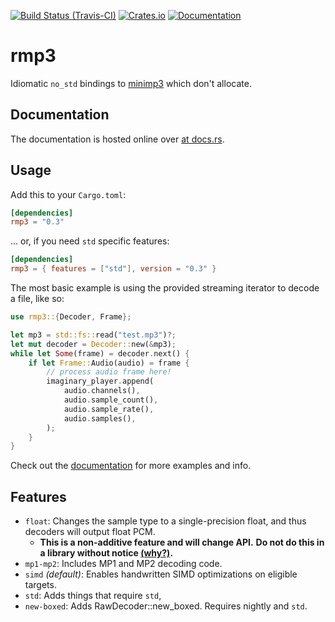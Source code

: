 [![Build Status (Travis-CI)](https://travis-ci.com/notviri/rmp3.svg?branch=trunk)](https://travis-ci.com/notviri/rmp3)
[![Crates.io](https://img.shields.io/crates/v/rmp3)](https://crates.io/crates/rmp3)
[![Documentation](https://docs.rs/rmp3/badge.svg)](https://docs.rs/rmp3)

# rmp3
Idiomatic `no_std` bindings to [minimp3](https://github.com/lieff/minimp3) which don't allocate.

## Documentation

The documentation is hosted online over [at docs.rs](https://docs.rs/rmp3/).

## Usage

Add this to your `Cargo.toml`:

```toml
[dependencies]
rmp3 = "0.3"
```

... or, if you need `std` specific features:
```toml
[dependencies]
rmp3 = { features = ["std"], version = "0.3" }
```

The most basic example is using the provided streaming iterator to decode a file, like so:

```rust
use rmp3::{Decoder, Frame};

let mp3 = std::fs::read("test.mp3")?;
let mut decoder = Decoder::new(&mp3);
while let Some(frame) = decoder.next() {
    if let Frame::Audio(audio) = frame {
        // process audio frame here!
        imaginary_player.append(
            audio.channels(),
            audio.sample_count(),
            audio.sample_rate(),
            audio.samples(),
        );
    }
}
```

Check out the [documentation](#Documentation) for more examples and info.

## Features
- `float`: Changes the sample type to a single-precision float,
and thus decoders will output float PCM.
    - **This is a non-additive feature and will change API.**
    **Do not do this in a library without notice [(why?)](
https://github.com/rust-lang/cargo/issues/4328#issuecomment-652075026).**
- `mp1-mp2`: Includes MP1 and MP2 decoding code.
- `simd` *(default)*: Enables handwritten SIMD optimizations on eligible targets.
- `std`: Adds things that require `std`,
- `new-boxed`: Adds RawDecoder::new_boxed. Requires nightly and `std`.
